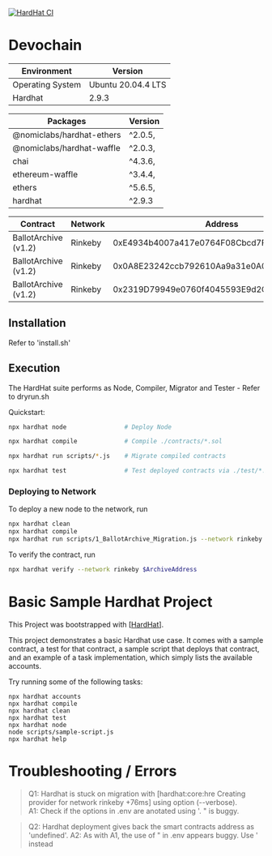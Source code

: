 [![HardHat CI](https://github.com/ThompsonA93/DevoChain/actions/workflows/hardhat-ci.yml/badge.svg)](https://github.com/ThompsonA93/DevoChain/actions/workflows/hardhat-ci.yml)

# Devochain
| Environment      | Version            |
| ---------------- | ------------------ |
| Operating System | Ubuntu 20.04.4 LTS |
| Hardhat          | 2.9.3              |

| Packages                  | Version |
| ------------------------- | ------- |
| @nomiclabs/hardhat-ethers | ^2.0.5, |
| @nomiclabs/hardhat-waffle | ^2.0.3, |
| chai                      | ^4.3.6, |
| ethereum-waffle           | ^3.4.4, |
| ethers                    | ^5.6.5, |
| hardhat                   | ^2.9.3  |

| Contract             | Network | Address                                    |
| -------------------- | ------- | ------------------------------------------ |
| BallotArchive (v1.2) | Rinkeby | 0xE4934b4007a417e0764F08Cbcd7F1db3EA66e69E |
| BallotArchive (v1.2) | Rinkeby | 0x0A8E23242ccb792610Aa9a31e0A0c3223e5A9e90 |
| BallotArchive (v1.2) | Rinkeby | 0x2319D79949e0760f4045593E9d2C9b476B333Cd9 |
## Installation
Refer to 'install.sh'

## Execution
The HardHat suite performs as Node, Compiler, Migrator and Tester - Refer to dryrun.sh

Quickstart:
```sh
npx hardhat node                # Deploy Node

npx hardhat compile             # Compile ./contracts/*.sol

npx hardhat run scripts/*.js    # Migrate compiled contracts

npx hardhat test                # Test deployed contracts via ./test/*.js
```

### Deploying to Network
To deploy a new node to the network, run
```sh
npx hardhat clean
npx hardhat compile
npx hardhat run scripts/1_BallotArchive_Migration.js --network rinkeby --verbose
```
To verify the contract, run
```sh
npx hardhat verify --network rinkeby $ArchiveAddress
```

# Basic Sample Hardhat Project

This Project was bootstrapped with [[HardHat](https://hardhat.org/)].

This project demonstrates a basic Hardhat use case. It comes with a sample contract, a test for that contract, a sample script that deploys that contract, and an example of a task implementation, which simply lists the available accounts.

Try running some of the following tasks:

```shell
npx hardhat accounts
npx hardhat compile
npx hardhat clean
npx hardhat test
npx hardhat node
node scripts/sample-script.js
npx hardhat help
```

# Troubleshooting / Errors
> Q1: Hardhat is stuck on migration with [hardhat:core:hre Creating provider for network rinkeby +76ms] using option (--verbose).\
> A1: Check if the options in .env are anotated using '. " is buggy.

> Q2: Hardhat deployment gives back the smart contracts address as 'undefined'.
> A2: As with A1, the use of " in .env appears buggy. Use ' instead
